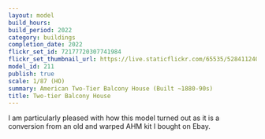 ```yaml
---
layout: model
build_hours: 
build_period: 2022
category: buildings
completion_date: 2022
flickr_set_id: 72177720307741984
flickr_set_thumbnail_url: https://live.staticflickr.com/65535/52841124045_6ddbb02b98_m.jpg
model_id: 211
publish: true
scale: 1/87 (HO)
summary: American Two-Tier Balcony House (Built ~1880-90s)
title: Two-tier Balcony House
---
```


I am particularly pleased with how this model turned out as it is a conversion from an old and warped AHM kit I bought on Ebay.
